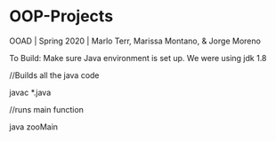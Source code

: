 # OOP-Projects

OOAD | Spring 2020 |  Marlo Terr, Marissa Montano, & Jorge Moreno

To Build:
Make sure Java environment is set up. We were using jdk 1.8

//Builds all the java code

javac *.java

//runs main function

java zooMain
